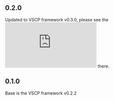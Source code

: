 ## 0.2.0

Updated to VSCP framework v0.3.0, please see the ![changelog](https://github.com/BlueAndi/vscp-framework/blob/v0.3.0/README.md) there.

## 0.1.0

Base is the VSCP framework v0.2.2
